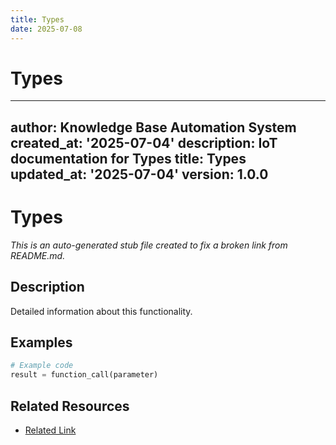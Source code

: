 ```yaml
---
title: Types
date: 2025-07-08
---
```


# Types

---
author: Knowledge Base Automation System
created_at: '2025-07-04'
description: IoT documentation for Types
title: Types
updated_at: '2025-07-04'
version: 1.0.0
---

# Types

*This is an auto-generated stub file created to fix a broken link from README.md.*

## Description

Detailed information about this functionality.

## Examples

```python
# Example code
result = function_call(parameter)
```

## Related Resources

- [Related Link](./related_resource.md)
